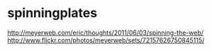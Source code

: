 spinningplates
==============

http://meyerweb.com/eric/thoughts/2011/06/03/spinning-the-web/
http://www.flickr.com/photos/meyerweb/sets/72157626750845115/